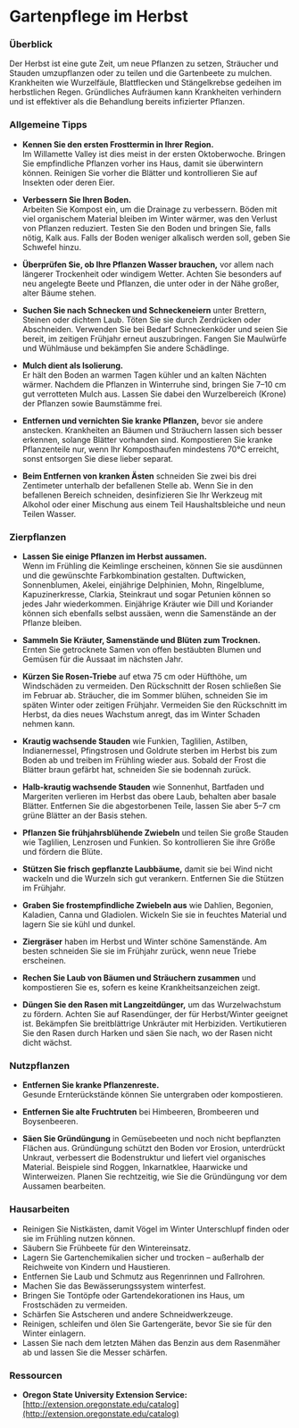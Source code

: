 # Gartenpflege im Herbst

### Überblick

Der Herbst ist eine gute Zeit, um neue Pflanzen zu setzen, Sträucher und Stauden umzupflanzen oder zu teilen und die Gartenbeete zu mulchen. Krankheiten wie Wurzelfäule, Blattflecken und Stängelkrebse gedeihen im herbstlichen Regen. Gründliches Aufräumen kann Krankheiten verhindern und ist effektiver als die Behandlung bereits infizierter Pflanzen.

### Allgemeine Tipps

- **Kennen Sie den ersten Frosttermin in Ihrer Region.**  
  Im Willamette Valley ist dies meist in der ersten Oktoberwoche. Bringen Sie empfindliche Pflanzen vorher ins Haus, damit sie überwintern können. Reinigen Sie vorher die Blätter und kontrollieren Sie auf Insekten oder deren Eier.

- **Verbessern Sie Ihren Boden.**  
  Arbeiten Sie Kompost ein, um die Drainage zu verbessern. Böden mit viel organischem Material bleiben im Winter wärmer, was den Verlust von Pflanzen reduziert. Testen Sie den Boden und bringen Sie, falls nötig, Kalk aus. Falls der Boden weniger alkalisch werden soll, geben Sie Schwefel hinzu.

- **Überprüfen Sie, ob Ihre Pflanzen Wasser brauchen,** vor allem nach längerer Trockenheit oder windigem Wetter. Achten Sie besonders auf neu angelegte Beete und Pflanzen, die unter oder in der Nähe großer, alter Bäume stehen.

- **Suchen Sie nach Schnecken und Schneckeneiern** unter Brettern, Steinen oder dichtem Laub. Töten Sie sie durch Zerdrücken oder Abschneiden. Verwenden Sie bei Bedarf Schneckenköder und seien Sie bereit, im zeitigen Frühjahr erneut auszubringen. Fangen Sie Maulwürfe und Wühlmäuse und bekämpfen Sie andere Schädlinge.

- **Mulch dient als Isolierung.**  
  Er hält den Boden an warmen Tagen kühler und an kalten Nächten wärmer. Nachdem die Pflanzen in Winterruhe sind, bringen Sie 7–10 cm gut verrotteten Mulch aus. Lassen Sie dabei den Wurzelbereich (Krone) der Pflanzen sowie Baumstämme frei.

- **Entfernen und vernichten Sie kranke Pflanzen,** bevor sie andere anstecken. Krankheiten an Bäumen und Sträuchern lassen sich besser erkennen, solange Blätter vorhanden sind. Kompostieren Sie kranke Pflanzenteile nur, wenn Ihr Komposthaufen mindestens 70°C erreicht, sonst entsorgen Sie diese lieber separat.

- **Beim Entfernen von kranken Ästen** schneiden Sie zwei bis drei Zentimeter unterhalb der befallenen Stelle ab. Wenn Sie in den befallenen Bereich schneiden, desinfizieren Sie Ihr Werkzeug mit Alkohol oder einer Mischung aus einem Teil Haushaltsbleiche und neun Teilen Wasser.

### Zierpflanzen

- **Lassen Sie einige Pflanzen im Herbst aussamen.**  
  Wenn im Frühling die Keimlinge erscheinen, können Sie sie ausdünnen und die gewünschte Farbkombination gestalten. Duftwicken, Sonnenblumen, Akelei, einjährige Delphinien, Mohn, Ringelblume, Kapuzinerkresse, Clarkia, Steinkraut und sogar Petunien können so jedes Jahr wiederkommen. Einjährige Kräuter wie Dill und Koriander können sich ebenfalls selbst aussäen, wenn die Samenstände an der Pflanze bleiben.

- **Sammeln Sie Kräuter, Samenstände und Blüten zum Trocknen.**  
  Ernten Sie getrocknete Samen von offen bestäubten Blumen und Gemüsen für die Aussaat im nächsten Jahr.

- **Kürzen Sie Rosen-Triebe** auf etwa 75 cm oder Hüfthöhe, um Windschäden zu vermeiden. Den Rückschnitt der Rosen schließen Sie im Februar ab. Sträucher, die im Sommer blühen, schneiden Sie im späten Winter oder zeitigen Frühjahr. Vermeiden Sie den Rückschnitt im Herbst, da dies neues Wachstum anregt, das im Winter Schaden nehmen kann.

- **Krautig wachsende Stauden** wie Funkien, Taglilien, Astilben, Indianernessel, Pfingstrosen und Goldrute sterben im Herbst bis zum Boden ab und treiben im Frühling wieder aus. Sobald der Frost die Blätter braun gefärbt hat, schneiden Sie sie bodennah zurück.

- **Halb-krautig wachsende Stauden** wie Sonnenhut, Bartfaden und Margeriten verlieren im Herbst das obere Laub, behalten aber basale Blätter. Entfernen Sie die abgestorbenen Teile, lassen Sie aber 5–7 cm grüne Blätter an der Basis stehen.

- **Pflanzen Sie frühjahrsblühende Zwiebeln** und teilen Sie große Stauden wie Taglilien, Lenzrosen und Funkien. So kontrollieren Sie ihre Größe und fördern die Blüte.

- **Stützen Sie frisch gepflanzte Laubbäume,** damit sie bei Wind nicht wackeln und die Wurzeln sich gut verankern. Entfernen Sie die Stützen im Frühjahr.

- **Graben Sie frostempfindliche Zwiebeln aus** wie Dahlien, Begonien, Kaladien, Canna und Gladiolen. Wickeln Sie sie in feuchtes Material und lagern Sie sie kühl und dunkel.

- **Ziergräser** haben im Herbst und Winter schöne Samenstände. Am besten schneiden Sie sie im Frühjahr zurück, wenn neue Triebe erscheinen.

- **Rechen Sie Laub von Bäumen und Sträuchern zusammen** und kompostieren Sie es, sofern es keine Krankheitsanzeichen zeigt.

- **Düngen Sie den Rasen mit Langzeitdünger,** um das Wurzelwachstum zu fördern. Achten Sie auf Rasendünger, der für Herbst/Winter geeignet ist. Bekämpfen Sie breitblättrige Unkräuter mit Herbiziden. Vertikutieren Sie den Rasen durch Harken und säen Sie nach, wo der Rasen nicht dicht wächst.

### Nutzpflanzen

- **Entfernen Sie kranke Pflanzenreste.**  
  Gesunde Ernterückstände können Sie untergraben oder kompostieren.

- **Entfernen Sie alte Fruchtruten** bei Himbeeren, Brombeeren und Boysenbeeren.

- **Säen Sie Gründüngung** in Gemüsebeeten und noch nicht bepflanzten Flächen aus. Gründüngung schützt den Boden vor Erosion, unterdrückt Unkraut, verbessert die Bodenstruktur und liefert viel organisches Material. Beispiele sind Roggen, Inkarnatklee, Haarwicke und Winterweizen. Planen Sie rechtzeitig, wie Sie die Gründüngung vor dem Aussamen bearbeiten.

### Hausarbeiten

- Reinigen Sie Nistkästen, damit Vögel im Winter Unterschlupf finden oder sie im Frühling nutzen können.
- Säubern Sie Frühbeete für den Wintereinsatz.
- Lagern Sie Gartenchemikalien sicher und trocken – außerhalb der Reichweite von Kindern und Haustieren.
- Entfernen Sie Laub und Schmutz aus Regenrinnen und Fallrohren.
- Machen Sie das Bewässerungssystem winterfest.
- Bringen Sie Tontöpfe oder Gartendekorationen ins Haus, um Frostschäden zu vermeiden.
- Schärfen Sie Astscheren und andere Schneidwerkzeuge.
- Reinigen, schleifen und ölen Sie Gartengeräte, bevor Sie sie für den Winter einlagern.
- Lassen Sie nach dem letzten Mähen das Benzin aus dem Rasenmäher ab und lassen Sie die Messer schärfen.

### Ressourcen

- **Oregon State University Extension Service:**  
  [http://extension.oregonstate.edu/catalog](http://extension.oregonstate.edu/catalog)
